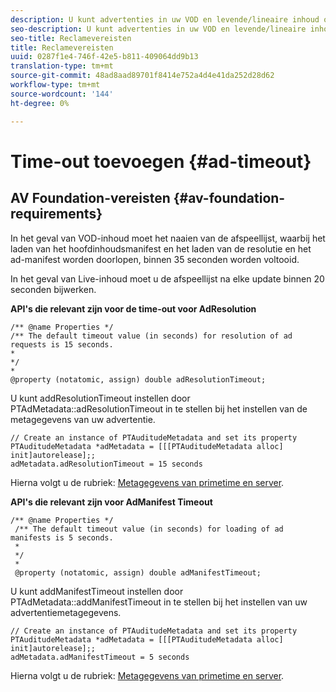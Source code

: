 ```yaml
---
description: U kunt advertenties in uw VOD en levende/lineaire inhoud opnemen door Adobe Primetime en besluitvormingsinterface te gebruiken.
seo-description: U kunt advertenties in uw VOD en levende/lineaire inhoud opnemen door Adobe Primetime en besluitvormingsinterface te gebruiken.
seo-title: Reclamevereisten
title: Reclamevereisten
uuid: 0287f1e4-746f-42e5-b811-409064dd9b13
translation-type: tm+mt
source-git-commit: 48ad8aad89701f8414e752a4d4e41da252d28d62
workflow-type: tm+mt
source-wordcount: '144'
ht-degree: 0%

---
```



# Time-out toevoegen {#ad-timeout}

## AV Foundation-vereisten {#av-foundation-requirements}

In het geval van VOD-inhoud moet het naaien van de afspeellijst, waarbij het laden van het hoofdinhoudsmanifest en het laden van de resolutie en het ad-manifest worden doorlopen, binnen 35 seconden worden voltooid.

In het geval van Live-inhoud moet u de afspeellijst na elke update binnen 20 seconden bijwerken.

**API&#39;s die relevant zijn voor de time-out voor AdResolution**

```
/** @name Properties */
/** The default timeout value (in seconds) for resolution of ad requests is 15 seconds.
*
*/
*
@property (notatomic, assign) double adResolutionTimeout;
```

U kunt addResolutionTimeout instellen door PTAdMetadata::adResolutionTimeout in te stellen bij het instellen van de metagegevens van uw advertentie.

```
// Create an instance of PTAuditudeMetadata and set its property
PTAuditudeMetadata *adMetadata = [[[PTAuditudeMetadata alloc] init]autorelease];;
adMetadata.adResolutionTimeout = 15 seconds
```

Hierna volgt u de rubriek: [Metagegevens van primetime en server](/help/programming/tvsdk-3x-ios-prog/ios-3x-advertising/ios-3x-primetime-ad-serving-metadata/ios-3x-primetime-ad-serving-metadata.md).

**API&#39;s die relevant zijn voor AdManifest Timeout**

```
/** @name Properties */
 /** The default timeout value (in seconds) for loading of ad manifests is 5 seconds.
 *
 */
 *
 @property (notatomic, assign) double adManifestTimeout; 
```

U kunt addManifestTimeout instellen door PTAdMetadata::addManifestTimeout in te stellen bij het instellen van uw advertentiemetagegevens.


```
// Create an instance of PTAuditudeMetadata and set its property
PTAuditudeMetadata *adMetadata = [[[PTAuditudeMetadata alloc] init]autorelease];;
adMetadata.adManifestTimeout = 5 seconds
```

Hierna volgt u de rubriek: [Metagegevens van primetime en server](/help/programming/tvsdk-3x-ios-prog/ios-3x-advertising/ios-3x-primetime-ad-serving-metadata/ios-3x-primetime-ad-serving-metadata.md).

